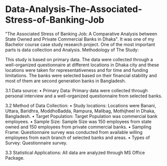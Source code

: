 # Data-Analysis-The-Associated-Stress-of-Banking-Job
"The Associated Stress of Banking Job: A Comparative Analysis  between State Owned and Private Commercial Banks in Dhaka". It was one of my Bachelor course case study research project. One of the most important parts is data collection and Analysis. 
Methodology of The Study:

This study is based on primary data. The data were collected through a well-organized questionnaire at different locations in Dhaka city and these locations were taken for representativeness and for time and funding limitations. The banks were selected based on their financial stability and most of them are second generation banks in Bangladesh.   

3.1 Data source:
•	Primary Data: Primary data were collected through personal interview and a well-organized questionnaire from selected banks.

3.2 Method of Data Collection: 
•	Study locations: Locations were Banani, Uttara, Baridhra, ModdhoBadda, Rampura, Malibag, Mothijheel in Dhaka, Bangladesh.
•	Target Population: Target Population was commercial bank employees.
•	Sample Size: Sample Size was 150 employees from state owned and 150 employees from private commercial banks.
•	Sampling Frame: Questionnaire survey was conducted from available willing employees from each branch of selected banks and areas.
•	Types of Survey: Questionnaire survey.

3.3 Statistical Applications: All data are analyzed through MS Office Package.
